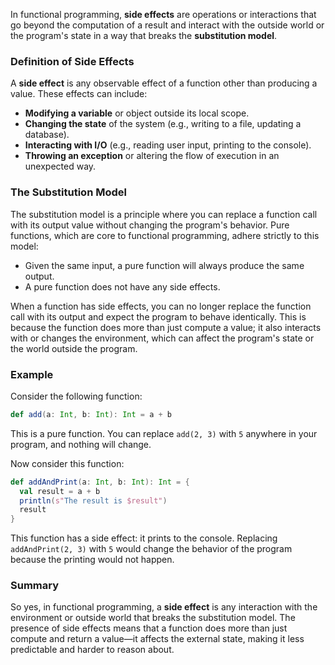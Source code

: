 In functional programming, **side effects** are operations or interactions that go beyond the computation of a result and interact with the outside world or the program's state in a way that breaks the **substitution model**.

### Definition of Side Effects

A **side effect** is any observable effect of a function other than producing a value. These effects can include:

- **Modifying a variable** or object outside its local scope.
- **Changing the state** of the system (e.g., writing to a file, updating a database).
- **Interacting with I/O** (e.g., reading user input, printing to the console).
- **Throwing an exception** or altering the flow of execution in an unexpected way.

### The Substitution Model

The substitution model is a principle where you can replace a function call with its output value without changing the program's behavior. Pure functions, which are core to functional programming, adhere strictly to this model:

- Given the same input, a pure function will always produce the same output.
- A pure function does not have any side effects.

When a function has side effects, you can no longer replace the function call with its output and expect the program to behave identically. This is because the function does more than just compute a value; it also interacts with or changes the environment, which can affect the program's state or the world outside the program.

### Example

Consider the following function:

```scala
def add(a: Int, b: Int): Int = a + b
```

This is a pure function. You can replace `add(2, 3)` with `5` anywhere in your program, and nothing will change.

Now consider this function:

```scala
def addAndPrint(a: Int, b: Int): Int = {
  val result = a + b
  println(s"The result is $result")
  result
}
```

This function has a side effect: it prints to the console. Replacing `addAndPrint(2, 3)` with `5` would change the behavior of the program because the printing would not happen.

### Summary

So yes, in functional programming, a **side effect** is any interaction with the environment or outside world that breaks the substitution model. The presence of side effects means that a function does more than just compute and return a value—it affects the external state, making it less predictable and harder to reason about.